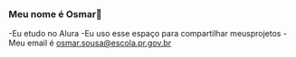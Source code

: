 ### Meu nome é Osmar🖤
-Eu etudo no Alura
-Eu uso esse espaço para compartilhar meusprojetos
-Meu email é osmar.sousa@escola.pr.gov.br
